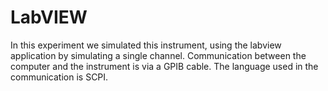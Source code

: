 # LabVIEW
In this experiment we simulated this instrument, using the labview application by simulating a single channel. Communication between the computer and the instrument is via a GPIB cable. The language used in the communication is SCPI.
